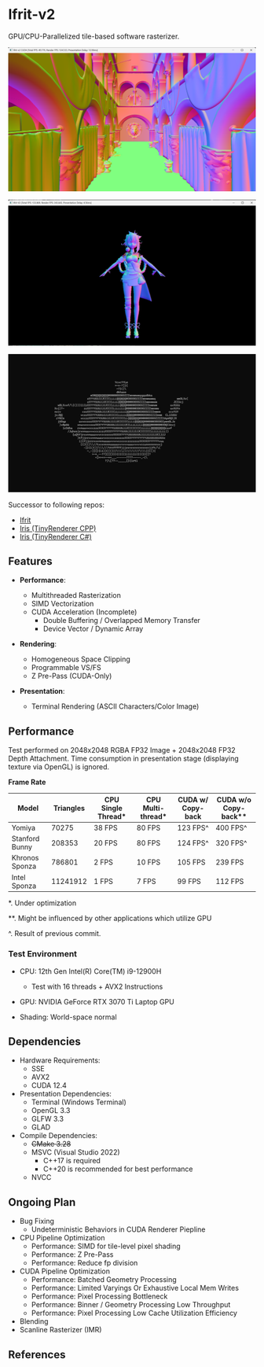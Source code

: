 # Ifrit-v2

GPU/CPU-Parallelized tile-based software rasterizer.

![](img/img_demo1.png)

![](img/img_demo2.png)

![](img/img_demo3.png)



Successor to following repos:
 - [Ifrit](https://github.com/Aeroraven/Ifrit)
 - [Iris (TinyRenderer CPP)](https://github.com/Aeroraven/Stargazer/tree/main/ComputerGraphics/Iris)
 - [Iris (TinyRenderer C#)](https://github.com/Aeroraven/Stargazer/tree/main/ComputerGraphics/TinyRenderer)


## Features

- **Performance**:
	- Multithreaded Rasterization
	- SIMD Vectorization
	- CUDA Acceleration (Incomplete)
		- Double Buffering / Overlapped Memory Transfer
		- Device Vector / Dynamic Array

- **Rendering**:
	- Homogeneous Space Clipping
	- Programmable VS/FS
	- Z Pre-Pass (CUDA-Only)

- **Presentation**:
	- Terminal Rendering (ASCII Characters/Color Image)



## Performance

Test performed on 2048x2048 RGBA FP32 Image + 2048x2048 FP32 Depth Attachment. Time consumption in presentation stage (displaying texture via OpenGL) is ignored.

**Frame Rate**

| Model          | Triangles | CPU Single Thread* | CPU Multi-thread* | CUDA w/ Copy-back | CUDA w/o Copy-back** |
| -------------- | --------- | ------------------ | ----------------- | ----------------- | -------------------- |
| Yomiya         | 70275     | 38 FPS             | 80 FPS            | 123 FPS^          | 400 FPS^             |
| Stanford Bunny | 208353    | 20 FPS             | 80 FPS            | 124 FPS^          | 320 FPS^             |
| Khronos Sponza | 786801    | 2 FPS              | 10 FPS            | 105 FPS           | 239 FPS              |
| Intel Sponza   | 11241912  | 1 FPS              | 7 FPS             | 99 FPS            | 112 FPS               |

*. Under optimization 

**. Might be influenced by other applications which utilize GPU

^. Result of previous commit.

### Test Environment

- CPU: 12th Gen Intel(R) Core(TM) i9-12900H 
  - Test with 16 threads + AVX2 Instructions

- GPU: NVIDIA GeForce RTX 3070 Ti Laptop GPU
- Shading: World-space normal



## Dependencies

- Hardware Requirements:
  - SSE
  - AVX2
  - CUDA 12.4
- Presentation Dependencies:
	- Terminal (Windows Terminal)
	- OpenGL 3.3
	- GLFW 3.3
	- GLAD
- Compile Dependencies:
	- <s>CMake 3.28</s>
	- MSVC (Visual Studio 2022)
		- C++17 is required
		- C++20 is recommended for best performance
	- NVCC



## Ongoing Plan

- Bug Fixing
  - Undeterministic Behaviors in CUDA Renderer Piepline
- CPU Pipeline Optimization
  - Performance: SIMD for tile-level pixel shading
  - Performance: Z Pre-Pass
  - Performance: Reduce fp division
- CUDA  Pipeline Optimization 
  - Performance: Batched Geometry Processing 
  - Performance: Limited Varyings Or Exhaustive Local Mem Writes
  - Performance: Pixel Processing Bottleneck
  - Performance: Binner / Geometry Processing Low Throughput 
  - Performance: Pixel Processing Low Cache Utilization Efficiency
- Blending
- Scanline Rasterizer (IMR)

## References

